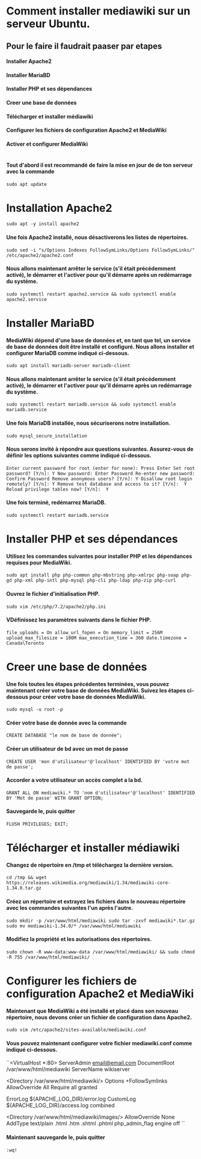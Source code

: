 
# Comment installer mediawiki sur un serveur Ubuntu.

## Pour le faire il faudrait paaser par etapes
#### Installer Apache2
#### Installer MariaBD
#### Installer PHP et ses dépendances
#### Creer une base de données 
#### Télécharger et installer médiawiki
#### Configurer les fichiers de configuration Apache2 et MediaWiki
#### Activer et configurer MediaWiki
#
#### Tout d'abord il est recommandé de faire la mise en jour de de ton serveur avec la commande 
``sudo apt update``
# Installation Apache2
``sudo apt -y install apache2
``
#### Une fois Apache2 installé, nous désactiverons les listes de répertoires.
``sudo sed -i "s/Options Indexes FollowSymLinks/Options FollowSymLinks/" /etc/apache2/apache2.conf``
#### Nous allons maintenant arrêter le service (s'il était précédemment activé), le démarrer et l'activer pour qu'il démarre après un redémarrage du système.
``sudo systemctl restart apache2.service && sudo systemctl enable apache2.service``
# Installer MariaBD
#### MediaWiki dépend d'une base de données et, en tant que tel, un service de base de données doit être installé et configuré. Nous allons installer et configurer MariaDB comme indiqué ci-dessous.
``sudo apt install mariadb-server mariadb-client``
#### Nous allons maintenant arrêter le service (s'il était précédemment activé), le démarrer et l'activer pour qu'il démarre après un redémarrage du système.
``sudo systemctl restart mariadb.service && sudo systemctl enable mariadb.service``
#### Une fois MariaDB installée, nous sécuriserons notre installation.
``sudo mysql_secure_installation``
#### Nous serons invité à répondre aux questions suivantes. Assurez-vous de définir les options suivantes comme indiqué ci-dessous.
``Enter current password for root (enter for none): Press Enter
Set root password? [Y/n]: Y
New password: Enter Password
Re-enter new password: Confirm Password
Remove anonymous users? [Y/n]: Y
Disallow root login remotely? [Y/n]: Y
Remove test database and access to it? [Y/n]:  Y
Reload privilege tables now? [Y/n]:  Y``
#### Une fois terminé, redémarrez MariaDB.
``sudo systemctl restart mariadb.service``
# Installer PHP et ses dépendances
#### Utilisez les commandes suivantes pour installer PHP et les dépendances requises pour MediaWiki.
``sudo apt install php php-common php-mbstring php-xmlrpc php-soap php-gd php-xml php-intl php-mysql php-cli php-ldap php-zip php-curl``
#### Ouvrez le fichier d'initialisation PHP.
``sudo vim /etc/php/7.2/apache2/php.ini``
#### VDéfinissez les paramètres suivants dans le fichier PHP.
``file_uploads = On
allow_url_fopen = On
memory_limit = 256M
upload_max_filesize = 100M
max_execution_time = 360
date.timezone = Canada\Toronto``
# Creer une base de données 
#### Une fois toutes les étapes précédentes terminées, vous pouvez maintenant créer votre base de données MediaWiki. Suivez les étapes ci-dessous pour créer votre base de données MediaWiki.
``sudo mysql -u root -p``
#### Créer votre base de donnée avec la commande 
``CREATE DATABASE "le nom de base de donnée";``
#### Créer un utilisateur de bd avec un mot de passe
``CREATE USER 'mon d'utilisateur'@'localhost' IDENTIFIED BY 'votre mot de passe';``
#### Accorder a votre utilisateur un accès complet a la bd.
``GRANT ALL ON mediawiki.* TO 'nom d'utilisateur'@'localhost' IDENTIFIED BY 'Mot de passe' WITH GRANT OPTION;``
#### Sauvegarde le, puis quitter 
``FLUSH PRIVILEGES;
EXIT;``
# Télécharger et installer médiawiki
#### Changez de répertoire en /tmp et téléchargez la dernière version.
``cd /tmp && wget https://releases.wikimedia.org/mediawiki/1.34/mediawiki-core-1.34.0.tar.gz``
#### Créez un répertoire et extrayez les fichiers dans le nouveau répertoire avec les commandes suivantes l'un après l'autre.
``sudo mkdir -p /var/www/html/mediawiki
sudo tar -zxvf mediawiki*.tar.gz
sudo mv mediawiki-1.34.0/* /var/www/html/mediawiki``
#### Modifiez la propriété et les autorisations des répertoires.
``sudo chown -R www-data:www-data /var/www/html/mediawiki/ && sudo chmod -R 755 /var/www/html/mediawiki/``
# Configurer les fichiers de configuration Apache2 et MediaWiki
#### Maintenant que MediaWiki a été installé et placé dans son nouveau répertoire, nous devons créer un fichier de configuration dans Apache2.
``sudo vim /etc/apache2/sites-available/mediawiki.conf``
#### Vous pouvez maintenant configurer votre fichier mediawiki.conf comme indiqué ci-dessous.
``<VirtualHost *:80>
  ServerAdmin email@email.com
  DocumentRoot /var/www/html/mediawiki
  ServerName wikiserver
  
  <Directory /var/www/html/mediawiki/>
    Options +FollowSymlinks
    AllowOverride All
    Require all granted
  </Directory>

  ErrorLog ${APACHE_LOG_DIR}/error.log
  CustomLog ${APACHE_LOG_DIR}/access.log combined

  <Directory /var/www/html/mediawiki/images/>
    AllowOverride None
    AddType text/plain .html .htm .shtml .phtml
    php_admin_flag engine off
  </Directory>
</virtualhost>``
#### Maintenant sauvegarde le, puis quitter 
``:wq!``


